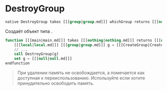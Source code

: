 # DestroyGroup

```sql
native DestroyGroup takes [[[group|group.md]]] whichGroup returns [[[nothing|nothing.md]]]
```

Создаёт объект типа [](group.md).

```sql
function [[[main|main.md]]] takes [[[nothing|nothing.md]]] returns [[[nothing|nothing.md]]]
    [[[local|local.md]]] [[[group|group.md]]] g = [[[CreateGroup|CreateGroup.md]]]()
    // ...
    call DestroyGroup(g)
    set g = [[[null|null.md]]]
endfunction
```

> При удалении память не освобождается, а помечается как доступная к переиспользованию. Используйте [](GroupClear.md)
> если хотите принудительно освободить память. 